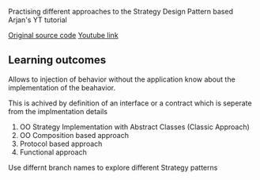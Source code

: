 Practising different approaches to the Strategy Design Pattern based Arjan's YT tutorial

[Original source code](https://github.com/ArjanCodes/2021-pythonic-strategy)
[Youtube link](https://www.youtube.com/watch?app=desktop&v=n2b_Cxh20Fw)

## Learning outcomes
Allows to injection of behavior without the application know about the implementation
of the beahavior. 

This is achived by definition of an interface or a contract which is seperate from the implmentation details 

1. OO Strategy Implementation with Abstract Classes (Classic Approach)
1. OO Composition based approach
1. Protocol based approach
1. Functional approach

Use differnt branch names to explore different Strategy patterns